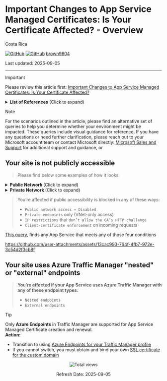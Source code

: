 # Important Changes to App Service Managed Certificates: Is Your Certificate Affected? - Overview 

Costa Rica

[![GitHub](https://badgen.net/badge/icon/github?icon=github&label)](https://github.com)
[![GitHub](https://img.shields.io/badge/--181717?logo=github&logoColor=ffffff)](https://github.com/)
[brown9804](https://github.com/brown9804)

Last updated: 2025-09-05

----------

> [!IMPORTANT]
> Please review this article first: [Important Changes to App Service Managed Certificates: Is Your Certificate Affected?](https://techcommunity.microsoft.com/blog/appsonazureblog/important-changes-to-app-service-managed-certificates-is-your-certificate-affect/4435193)

<details>
<summary><b>List of References</b> (Click to expand)</summary>

- [App Service Managed Certificate (ASMC) changes – July 28, 2025](https://learn.microsoft.com/en-us/azure/app-service/app-service-managed-certificate-changes-july-2025)
- [Important Changes to App Service Managed Certificates: Is Your Certificate Affected?](https://techcommunity.microsoft.com/blog/appsonazureblog/important-changes-to-app-service-managed-certificates-is-your-certificate-affect/4435193)

</details>


> [!NOTE]
> For the scenarios outlined in the article, please find an alternative set of queries to help you determine whether your environment might be impacted. These queries include visual guidance for reference.
> If you have any questions or need further clarification, please reach out to your Microsoft account team or contact Microsoft directly: [Microsoft Sales and Support](https://support.microsoft.com/contactus?ContactUsExperienceEntryPointAssetId=S.HP.SMC-HOME) for additional support and guidance, or

## Your site is not publicly accessible

> Please find below some examples of how it looks:

<details>
<summary><b> Public Network </b> (Click to expand)</summary>

<img width="700" alt="image" src="https://github.com/user-attachments/assets/b81befa9-a84b-40fc-9268-23bce1da7b5e" /> 
 
<img width="700" alt="image" src="https://github.com/user-attachments/assets/4b6c7b74-7dd7-4877-b340-e800ae675a48" />

</details>

<details>
<summary><b> Private Network </b> (Click to expand)</summary>

<img width="700" alt="image" src="https://github.com/user-attachments/assets/ac55c945-1b01-4687-a417-29bb87a19508" /> 
 
<img width="700" alt="image" src="https://github.com/user-attachments/assets/477e8b23-c43f-425e-a3ef-93a46bad37a7" />

<img width="700" height="962" alt="image" src="https://github.com/user-attachments/assets/aaf516b2-a081-4a84-a13c-bd5b3fc47b60" />

</details>

> You’re affected if public accessibility is blocked in any of these ways:
> - `Public network access = Disabled`
> - `Private endpoints` only (VNet-only access)
> - `IP restrictions` that `don’t allow the CA’s HTTP challenge`
> - `Client-certificate enforcement` on incoming requests

[This query](./query-how_to_know_if_your_site_is_not_publicly_accessible.kql), finds any App Service that meets any of those four conditions

https://github.com/user-attachments/assets/13cac993-764f-4fb7-972e-3c54d2f3cb8f

## Your site uses Azure Traffic Manager "nested" or "external" endpoints

> **You’re affected if your App Service uses Azure Traffic Manager with any of these endpoint types:**  
> - `Nested endpoints`  
> - `External endpoints`

> [!TIP]
>  Only **Azure Endpoints** in Traffic Manager are supported for App Service Managed Certificate creation and renewal.  
> **Action:**  
> - Transition to using  [Azure Endpoints for your Traffic Manager profile](https://learn.microsoft.com/en-us/azure/traffic-manager/traffic-manager-endpoint-types#azure-endpoints)  
> - If you cannot switch, you must obtain and bind your own [SSL certificate for the custom domain](https://learn.microsoft.com/en-us/azure/app-service/configure-ssl-certificate?tabs=apex%2Crbac%2Cazure-cli)  


<!-- START BADGE -->
<div align="center">
  <img src="https://img.shields.io/badge/Total%20views-1443-limegreen" alt="Total views">
  <p>Refresh Date: 2025-09-05</p>
</div>
<!-- END BADGE -->
